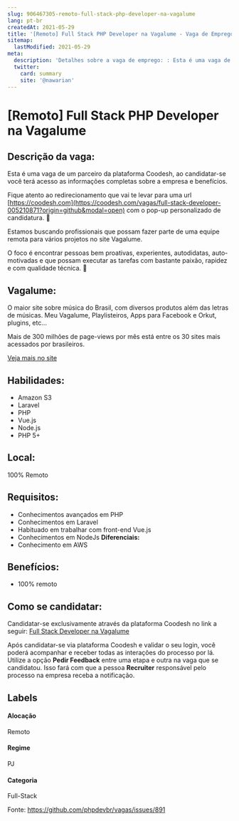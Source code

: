 ```yaml
---
slug: 906467305-remoto-full-stack-php-developer-na-vagalume
lang: pt-br
createdAt: 2021-05-29
title: '[Remoto] Full Stack PHP Developer na Vagalume - Vaga de Emprego'
sitemap:
  lastModified: 2021-05-29
meta:
  description: 'Detalhes sobre a vaga de emprego: : Esta é uma vaga de um parceiro da plataforma Coodesh, ao candidatar-se você terá acesso as informações completas sobre a empresa e benefícios.  Fique atento ao redirecionamento que vai te levar para uma url [https://coodesh.com](https://coodesh.com/vagas/full-stack-developer-005210871?origin=github&modal=open) com o pop-up personalizado de candidatura. 👋 <p>Estamos buscando profissionais que possam fazer parte de uma equipe remota para vários projetos no site Vagalume.&nbsp;</p> <p>O foco é encontrar pessoas bem proativas, experientes, autodidatas, auto-motivadas e que possam executar as tarefas com bastante paixão, rapidez e com qualidade técnica. 💪</p> <p></p> <p></p>'
  twitter:
    card: summary
    site: '@nawarian'
---
```


# [Remoto] Full Stack PHP Developer na Vagalume

## Descrição da vaga: 
Esta é uma vaga de um parceiro da plataforma Coodesh, ao candidatar-se você terá acesso as informações completas sobre a empresa e benefícios.


Fique atento ao redirecionamento que vai te levar para uma url [https://coodesh.com](https://coodesh.com/vagas/full-stack-developer-005210871?origin=github&modal=open) com o pop-up personalizado de candidatura. 👋
<p>Estamos buscando profissionais que possam fazer parte de uma equipe remota para vários projetos no site Vagalume.&nbsp;</p>
<p>O foco é encontrar pessoas bem proativas, experientes, autodidatas, auto-motivadas e que possam executar as tarefas com bastante paixão, rapidez e com qualidade técnica. 💪</p>
<p></p>
<p></p>

## Vagalume: 
 <p>O maior site sobre música do Brasil, com diversos produtos além das letras de músicas. Meu Vagalume, Playlisteiros, Apps para Facebook e Orkut, plugins, etc...&nbsp;</p>
<p>Mais de 300 milhões de page-views por mês está entre os 30 sites mais acessados por brasileiros.</p><a href='https://coodesh.com/empresas/vagalume'>Veja mais no site</a>

 ## Habilidades: 
 - Amazon S3 
- Laravel 
- PHP 
- Vue.js 
- Node.js 
- PHP 5+
## Local: 
 100% Remoto
## Requisitos: 
 - Conhecimentos avançados em PHP 
- Conhecimentos em Laravel 
- Habituado em trabalhar com front-end Vue.js 
- Conhecimentos em NodeJs
**Diferenciais:** 
 - Conhecimento em AWS
## Benefícios: 
 - 100% remoto
## Como se candidatar:
Candidatar-se exclusivamente através da plataforma Coodesh no link a seguir: [Full Stack Developer na Vagalume](https://coodesh.com/vagas/full-stack-developer-005210871?origin=github&modal=open)


Após candidatar-se via plataforma Coodesh e validar o seu login, você poderá acompanhar e receber todas as interações do processo por lá. Utilize a opção <b>Pedir Feedback</b> entre uma etapa e outra na vaga que se candidatou. Isso fará com que a pessoa <b>Recruiter</b> responsável pelo processo na empresa receba a notificação.
## Labels
#### Alocação
Remoto
#### Regime
PJ
#### Categoria
Full-Stack

Fonte: https://github.com/phpdevbr/vagas/issues/891